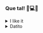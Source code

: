 
<!--
**gmovia/gmovia** is a ✨ _special_ ✨ repository because its `README.md` (this file) appears on your GitHub profile.

Here are some ideas to get you started:

- 🔭 I’m currently working on ...
- 🌱 I’m currently learning ...
- 👯 I’m looking to collaborate on ...
- 🤔 I’m looking for help with ...
- 💬 Ask me about ...
- 📫 How to reach me: ...
- 😄 Pronouns: ...
- ⚡ Fun fact: ...
-->

### Que tal! 👋💻🔭


<details>
  <summary>I like it</summary>
  
  ![Python](https://img.shields.io/badge/-Python-3776AB?style=flat&logo=python&logoColor=white) 
  ![Java](https://img.shields.io/badge/-Java-007396?style=flat&logo=java&logoColor=white)
  ![TypeScript](https://img.shields.io/badge/-TypeScript-3178C6?style=flat&logo=typescript&logoColor=white)
  ![C](https://img.shields.io/badge/-C-00599C?style=flat&logo=c&logoColor=white) 
  ![HTML](https://img.shields.io/badge/-HTML5-E34F26?style=flat&logo=html5&logoColor=white)
  ![CSS](https://img.shields.io/badge/-CSS3-1572B6?style=flat&logo=css3&logoColor=white)

  ![SQL](https://img.shields.io/badge/-SQL-3776AB?style=flat&logo=postgresql&logoColor=white) 
  ![MongoDB](https://img.shields.io/badge/-MongoDB-47A248?style=flat&logo=mongodb&logoColor=white) 

  ![Jest](https://img.shields.io/badge/-Jest-C21325?style=flat&logo=jest&logoColor=white) 
  ![Pytest](https://img.shields.io/badge/-Pytest-0A9EDC?style=flat&logo=python&logoColor=white) 

  ![Git](https://img.shields.io/badge/-Git-F05032?style=flat&logo=git&logoColor=white) 
  ![GitHub](https://img.shields.io/badge/-GitHub-181717?style=flat&logo=github&logoColor=white) 

  ![Linux](https://img.shields.io/badge/-Linux-FCC624?style=flat&logo=linux&logoColor=black) 
  ![Trello](https://img.shields.io/badge/-Trello-0079BF?style=flat&logo=trello&logoColor=white) 

</details>



<details>
  <summary>Datito</summary>
  
  [![Top Langs](https://github-readme-stats.vercel.app/api/top-langs/?username=gmovia&layout=compact&theme=radical)](https://github.com/anuraghazra/github-readme-stats)
  
</details>

